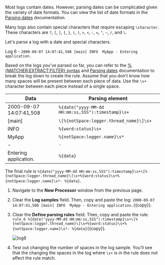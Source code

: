 Most logs contain dates. However, parsing dates can be complicated given the variety of date formats. You can view the list of date formats in the <a href="https://docs.datadoghq.com/logs/processing/parsing/?tab=matcher#parsing-dates" target="_blank">Parsing dates</a> documentation.

Many logs also contain special characters that require escaping `\character`. These characters are `?`, `[`, `]`, `{`, `}`, `(`, `)`, `>`, `<`, `:`, `=`, `"`, `~`, `/`, and `\`.

Let's parse a log with a date and special characters.

Log 6 - `2000-09-07 14:07:41,508 [main] INFO  MyApp - Entering application.`

Based on the logs you’ve parsed so far, you can refer to the <a href="https://docs.datadoghq.com/logs/processing/parsing/overview" target="_blank">%{MATCHER:EXTRACT:FILTER} syntax</a> and <a href="https://docs.datadoghq.com/logs/processing/parsing/?tab=matcher#parsing-dates" target="_blank">Parsing dates</a>  documentation to break the log down to create the rule. Assume that you don’t know how many spaces will be present between each piece of data. Use the `\s+` character between each piece instead of a single space.

| Data | Parsing element |
|------|-----------------|
| 2000-09-07 14:07:41,508 | `%{date("yyyy-MM-dd HH:mm:ss,SSS"):timestamp}\s+` |
| [main] | `\[%{notSpace:logger.thread_name}\]\s+` |
| INFO | `%{word:status}\s+` |
| MyApp | `%{notSpace:logger.name}\s*` |
| - | `-` |
| Entering application. | `%{data}` |

The final rule is `%{date("yyyy-MM-dd HH:mm:ss,SSS"):timestamp}\s+\[%{notSpace:logger.thread_name}\]\s+%{word:status}\s+%{notSpace:logger.name}\s*- %{data}`.

1. Navigate to the **New Processor** window from the previous page.

2. Clear the **Log samples** field. Then, copy and paste the log: `2000-09-07 14:07:41,508 [main] INFO  MyApp - Entering application.`{{copy}}.

3. Clear the **Define parsing rules** field. Then, copy and paste the rule: `rule_6 %{date("yyyy-MM-dd HH:mm:ss,SSS"):timestamp}\s+\[%{notSpace:logger.thread_name}\]\s+%{word:status}\s+%{notSpace:logger.name}\s*- %{data}`{{copy}}.

    ![log6](logsparsing/assets/log6.png)

4. Test out changing the number of spaces in the log sample. You'll see that the changing the spaces in the log where `\s+` is in the rule does not affect the rule match.


